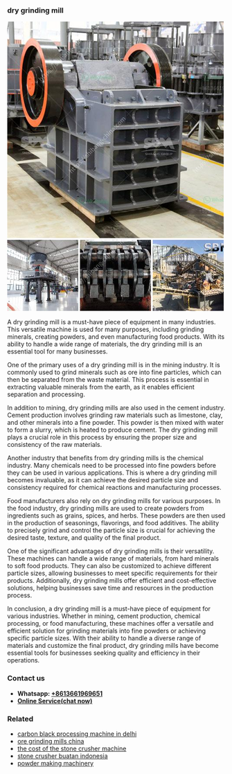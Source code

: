 <h3>dry grinding mill</h3><img src='1708497531.jpg' alt=''><p>A dry grinding mill is a must-have piece of equipment in many industries. This versatile machine is used for many purposes, including grinding minerals, creating powders, and even manufacturing food products. With its ability to handle a wide range of materials, the dry grinding mill is an essential tool for many businesses.</p><p>One of the primary uses of a dry grinding mill is in the mining industry. It is commonly used to grind minerals such as ore into fine particles, which can then be separated from the waste material. This process is essential in extracting valuable minerals from the earth, as it enables efficient separation and processing.</p><p>In addition to mining, dry grinding mills are also used in the cement industry. Cement production involves grinding raw materials such as limestone, clay, and other minerals into a fine powder. This powder is then mixed with water to form a slurry, which is heated to produce cement. The dry grinding mill plays a crucial role in this process by ensuring the proper size and consistency of the raw materials.</p><p>Another industry that benefits from dry grinding mills is the chemical industry. Many chemicals need to be processed into fine powders before they can be used in various applications. This is where a dry grinding mill becomes invaluable, as it can achieve the desired particle size and consistency required for chemical reactions and manufacturing processes.</p><p>Food manufacturers also rely on dry grinding mills for various purposes. In the food industry, dry grinding mills are used to create powders from ingredients such as grains, spices, and herbs. These powders are then used in the production of seasonings, flavorings, and food additives. The ability to precisely grind and control the particle size is crucial for achieving the desired taste, texture, and quality of the final product.</p><p>One of the significant advantages of dry grinding mills is their versatility. These machines can handle a wide range of materials, from hard minerals to soft food products. They can also be customized to achieve different particle sizes, allowing businesses to meet specific requirements for their products. Additionally, dry grinding mills offer efficient and cost-effective solutions, helping businesses save time and resources in the production process.</p><p>In conclusion, a dry grinding mill is a must-have piece of equipment for various industries. Whether in mining, cement production, chemical processing, or food manufacturing, these machines offer a versatile and efficient solution for grinding materials into fine powders or achieving specific particle sizes. With their ability to handle a diverse range of materials and customize the final product, dry grinding mills have become essential tools for businesses seeking quality and efficiency in their operations.</p><h3>Contact us</h3><ul><li><strong>Whatsapp:&nbsp;<a href="https://wa.me/8613661969651">+8613661969651</a></strong></li><li><a href="https://swt.shibang-china.com/?git&amp;zhl&amp;dry grinding mill"><strong>Online Service(chat now)</strong></a></li></ul><h3>Related</h3><ul><li><a href='carbon black processing machine in delhi.md'>carbon black processing machine in delhi</a></li><li><a href='ore grinding mills china.md'>ore grinding mills china</a></li><li><a href='the cost of the stone crusher machine.md'>the cost of the stone crusher machine</a></li><li><a href='stone crusher buatan indonesia.md'>stone crusher buatan indonesia</a></li><li><a href='powder making machinery.md'>powder making machinery</a></li></ul>